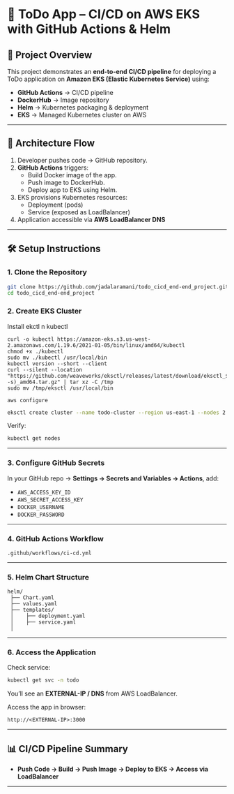 # 📝 ToDo App – CI/CD on AWS EKS with GitHub Actions & Helm

## 📌 Project Overview
This project demonstrates an **end-to-end CI/CD pipeline** for deploying a ToDo application on **Amazon EKS (Elastic Kubernetes Service)** using:

- **GitHub Actions** → CI/CD pipeline  
- **DockerHub** → Image repository  
- **Helm** → Kubernetes packaging & deployment  
- **EKS** → Managed Kubernetes cluster on AWS  

---

## 🚀 Architecture Flow

1. Developer pushes code → GitHub repository.  
2. **GitHub Actions** triggers:
   - Build Docker image of the app.
   - Push image to DockerHub.  
   - Deploy app to EKS using Helm.  
3. EKS provisions Kubernetes resources:
   - Deployment (pods)  
   - Service (exposed as LoadBalancer)  
4. Application accessible via **AWS LoadBalancer DNS** 

---

## 🛠️ Setup Instructions

### 1. Clone the Repository
```bash
git clone https://github.com/jadalaramani/todo_cicd_end-end_project.git
cd todo_cicd_end-end_project
```

### 2. Create EKS Cluster

 Install ekctl n kubectl 
 
```
curl -o kubectl https://amazon-eks.s3.us-west-2.amazonaws.com/1.19.6/2021-01-05/bin/linux/amd64/kubectl
chmod +x ./kubectl
sudo mv ./kubectl /usr/local/bin
kubectl version --short --client
curl --silent --location "https://github.com/weaveworks/eksctl/releases/latest/download/eksctl_$(uname -s)_amd64.tar.gz" | tar xz -C /tmp
sudo mv /tmp/eksctl /usr/local/bin
```
```
aws configure
```

```bash
eksctl create cluster --name todo-cluster --region us-east-1 --nodes 2 --node-type t3.medium
```

Verify:
```bash
kubectl get nodes
```

---

### 3. Configure GitHub Secrets
In your GitHub repo → **Settings → Secrets and Variables → Actions**, add:

- `AWS_ACCESS_KEY_ID`  
- `AWS_SECRET_ACCESS_KEY`  
- `DOCKER_USERNAME`  
- `DOCKER_PASSWORD`  

---

### 4. GitHub Actions Workflow
`.github/workflows/ci-cd.yml`

---

### 5. Helm Chart Structure
```
helm/
 ├── Chart.yaml
 ├── values.yaml
 ├── templates/
 │    ├── deployment.yaml
 │    ├── service.yaml
 │    
```

---

### 6. Access the Application
Check service:
```bash
kubectl get svc -n todo
```

You’ll see an **EXTERNAL-IP / DNS** from AWS LoadBalancer.  

Access the app in browser:
```
http://<EXTERNAL-IP>:3000
```

---

## 📊 CI/CD Pipeline Summary
- **Push Code → Build → Push Image → Deploy to EKS → Access via LoadBalancer**  

---
